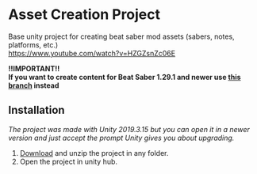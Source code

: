 # Asset Creation Project
Base unity project for creating beat saber mod assets (sabers, notes, platforms, etc.)  
https://www.youtube.com/watch?v=HZGZsnZc06E

**!!IMPORTANT!!**  
**If you want to create content for Beat Saber 1.29.1 and newer use [this branch](https://github.com/ToniMacaroni/AssetCreationProject/tree/2021-BS1.29) instead**

## Installation
*The project was made with Unity 2019.3.15 but you can open it in a newer version and just accept the prompt Unity gives you about upgrading.*

1) [Download](https://github.com/ToniMacaroni/AssetCreationProject/archive/refs/heads/main.zip) and unzip the project in any folder.
2) Open the project in unity hub.
